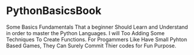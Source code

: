 # PythonBasicsBook
Some Basics Fundamentals That a beginner Should Learn and Understand in order to master the Python Languages. I will Too Adding Some Techniques To Create Functions.
For Progammers Like Have Small Pyhton Based Games, They Can Surely Commit Thier codes for  Fun Purpose.
